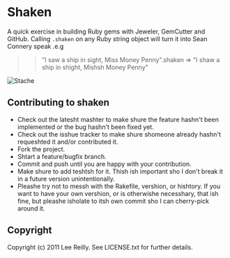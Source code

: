 # Shaken

A quick exercise in building Ruby gems with Jeweler, GemCutter and GitHub. Calling `.shaken` on any Ruby string object will turn it into Sean Connery speak .e.g

   >> "I saw a ship in sight, Miss Money Penny".shaken
   => "I shaw a ship in shight, Mishsh Money Penny"

![Stache](http://i.imgur.com/WdEns.jpg "Stache")

## Contributing to shaken
 
* Check out the latesht mashter to make shure the feature hashn't been implemented or the bug hashn't been fixed yet.
* Check out the isshue tracker to make shure shomeone already hashn't requeshted it and/or contributed it.
* Fork the project.
* Shtart a feature/bugfix branch.
* Commit and push until you are happy with your contribution.
* Make shure to add teshtsh for it. Thish ish important sho I don't break it in a future version unintentionally.
* Pleashe try not to messh with the Rakefile, vershion, or hishtory. If you want to have your own vershion, or is otherwishe necesshary, that ish fine, but pleashe isholate to itsh own commit sho I can cherry-pick around it.

## Copyright

Copyright (c) 2011 Lee Reilly. See LICENSE.txt for further details.